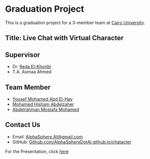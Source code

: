 # Graduation Project

This is a graduation project for a 3-member team at [Cairo University](https://www.linkedin.com/school/cairo-university).

## Title: Live Chat with Virtual Character

## Supervisor

- Dr. [Reda El-Khoribi](https://linkedin.com/in/reda-el-khoribi-aa338437)
- T.A. Asmaa Ahmed

## Team Member

- [Yousef Mohamed Abd El-Hay](https://www.linkedin.com/in/yussef-mohamed-900b44161)
- [Mohamed Hisham Abdelzaher](https://linkedin.com/in/MH0386)
- [Abdelrahman Mostafa Mohamed](https://linkedin.com/in/abdelrahman-mostafa-mohamed)

## Contact Us

- Email: [AlphaSphere.AI@gmail.com](mailto:AlphaSphere.AI@gmail.com)
- GitHub: [Github.com/AlphaSphereDotAI.github.io/chatacter](https://github.com/alphaspheredotai/chatacter)

For the Presentation, click [here](https://tome.app/httpswwwfacebookcom-1aa/graduation-project-clsmcwggf05tmmu5zov31x0m6)

